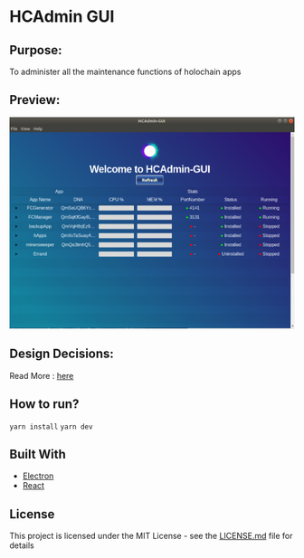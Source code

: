 # HCAdmin GUI

## Purpose:
To administer all the maintenance functions of holochain apps

## Preview:
![HCAdmin-GUI](/resources/admin-gui-p5.png)

## Design Decisions:
Read More : [here](https://hackmd.io/VqmACbONT9eBl09E-ikLgA?both)

## How to run?
`yarn install`
`yarn dev`

## Built With

* [Electron](https://electronjs.org/)
* [React](https://reactjs.org/)

## License

This project is licensed under the MIT License - see the [LICENSE.md](LICENSE.md) file for details
